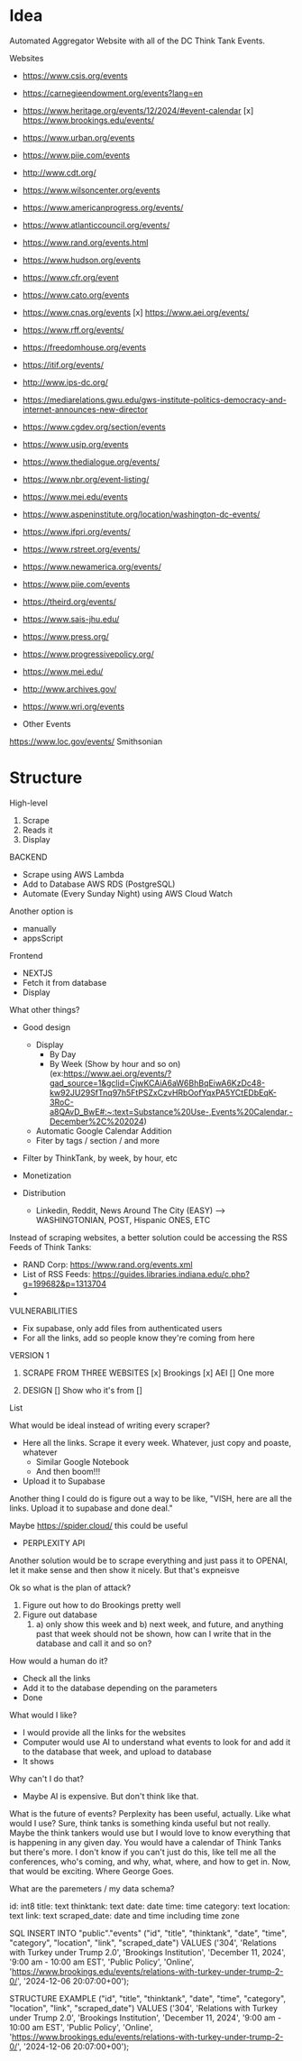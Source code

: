 # Idea

Automated Aggregator Website with all of the DC Think Tank Events.

Websites

- https://www.csis.org/events
- https://carnegieendowment.org/events?lang=en
- https://www.heritage.org/events/12/2024/#event-calendar
[x] https://www.brookings.edu/events/
- https://www.urban.org/events
- https://www.piie.com/events
- http://www.cdt.org/
- https://www.wilsoncenter.org/events
- https://www.americanprogress.org/events/
- https://www.atlanticcouncil.org/events/
- https://www.rand.org/events.html
- https://www.hudson.org/events
- https://www.cfr.org/event
- https://www.cato.org/events
- https://www.cnas.org/events
[x] https://www.aei.org/events/
- https://www.rff.org/events/
- https://freedomhouse.org/events
- https://itif.org/events/
- http://www.ips-dc.org/
- https://mediarelations.gwu.edu/gws-institute-politics-democracy-and-internet-announces-new-director
- https://www.cgdev.org/section/events
- https://www.usip.org/events
- https://www.thedialogue.org/events/
- https://www.nbr.org/event-listing/
- https://www.mei.edu/events
- https://www.aspeninstitute.org/location/washington-dc-events/
- https://www.ifpri.org/events/
- https://www.rstreet.org/events/
- https://www.newamerica.org/events/
- https://www.piie.com/events
- https://theird.org/events/
- https://www.sais-jhu.edu/
- https://www.press.org/
- https://www.progressivepolicy.org/
- https://www.mei.edu/
- http://www.archives.gov/



- https://www.wri.org/events

- Other Events

https://www.loc.gov/events/
Smithsonian

# Structure

High-level

1. Scrape
2. Reads it
3. Display


BACKEND
- Scrape using AWS Lambda
- Add to Database AWS RDS (PostgreSQL)
- Automate (Every Sunday Night) using AWS Cloud Watch

Another option is
- manually
- appsScript


Frontend
- NEXTJS
- Fetch it from database
- Display

What other things?
- Good design
    - Display
        - By Day
        - By Week (Show by hour and so on) (ex:https://www.aei.org/events/?gad_source=1&gclid=CjwKCAiA6aW6BhBqEiwA6KzDc48-kw92JU29SfTnq97h5FtPSZxCzvHRbOofYqxPA5YCtEDbEqK-3RoC-a8QAvD_BwE#:~:text=Substance%20Use-,Events%20Calendar,-December%2C%202024)
    - Automatic Google Calendar Addition 
    - Fiter by tags / section / and more

- Filter by ThinkTank, by week, by hour, etc


- Monetization
- Distribution
    - Linkedin, Reddit, News Around The City (EASY) --> WASHINGTONIAN, POST, Hispanic ONES, ETC



Instead of scraping websites, a better solution could be accessing the RSS Feeds of Think Tanks:
- RAND Corp: https://www.rand.org/events.xml
- List of RSS Feeds: https://guides.libraries.indiana.edu/c.php?g=199682&p=1313704
- 



VULNERABILITIES
- Fix supabase, only add files from authenticated users
- For all the links, add so people know they're coming from here

VERSION 1

1) SCRAPE FROM THREE WEBSITES
[x] Brookings
[x] AEI
[] One more 

2) DESIGN
[] Show who it's from
[] 


List


What would be ideal instead of writing every scraper?

- Here all the links. Scrape it every week. Whatever, just copy and poaste, whatever
    - Similar Google Notebook
    - And then boom!!! 
- Upload it to Supabase

Another thing I could do is figure out a way to be like, "VISH, here are all the links. Upload it to supabase and done deal."


Maybe https://spider.cloud/ this could be useful
- PERPLEXITY API

Another solution would be to scrape everything and just pass it to OPENAI, let it make sense and then show it nicely. But that's expneisve

Ok so what is the plan of attack?

1. Figure out how to do Brookings pretty well
2. Figure out database
    1. a) only show this week and b) next week, and future, and anything past that week should not be shown, how can I write that in the database and call it and so on?


How would a human do it?
- Check all the links
- Add it to the database depending on the parameters
- Done

What would I like?
- I would provide all the links for the websites
- Computer would use AI to understand what events to look for and add it to the database that week, and upload to database
- It shows

Why can't I do that?
- Maybe AI is expensive. But don't think like that. 

What is the future of events? Perplexity has been useful, actually. Like what would I use? Sure, think tanks is something kinda useful but not really. Maybe the think tankers would use but I would love to know everything that is happening in any given day. You would have a calendar of Think Tanks but there's more. I don't know if you can't just do this, like tell me all the conferences, who's coming, and why, what, where, and how to get in. Now, that would be exciting. Where George Goes. 


What are the paremeters / my data schema?


id: int8
title: text
thinktank: text
date: date
time: time
category: text
location: text
link: text
scraped_date: date and time including time zone


SQL
INSERT INTO "public"."events" ("id", "title", "thinktank", "date", "time", "category", "location", "link", "scraped_date") VALUES ('304', 'Relations with Turkey under Trump 2.0', 'Brookings Institution', 'December 11, 2024', '9:00 am - 10:00 am EST', 'Public Policy', 'Online', 'https://www.brookings.edu/events/relations-with-turkey-under-trump-2-0/', '2024-12-06 20:07:00+00');

STRUCTURE EXAMPLE
("id", "title", "thinktank", "date", "time", "category", "location", "link", "scraped_date") VALUES ('304', 'Relations with Turkey under Trump 2.0', 'Brookings Institution', 'December 11, 2024', '9:00 am - 10:00 am EST', 'Public Policy', 'Online', 'https://www.brookings.edu/events/relations-with-turkey-under-trump-2-0/', '2024-12-06 20:07:00+00');